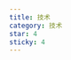 ```yaml
---
title: 技术
category: 技术
star: 4
sticky: 4
---
```


<!-- markdownlint-disable MD033 -->

<div class="catalog-display-container">
  <AutoCatalog base='/tech/' />
</div>

<!-- markdownlint-enable MD033 -->
